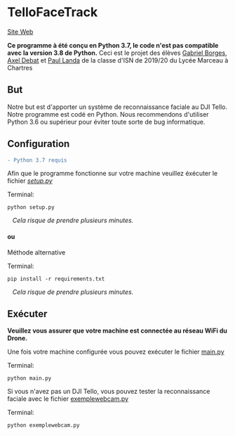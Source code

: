 # TelloFaceTrack

[Site Web](https://axeldebat.github.io/Tello-Face-Track/)

**Ce programme à été conçu en Python 3.7, le code n'est pas compatible avec la version 3.8 de Python.**
 Ceci est le projet des élèves [Gabriel Borges](https://github.com/gabrielsmborges), [Axel Debat](https://github.com/axeldebat) et [Paul Landa](https://github.com/padvan) de la classe d'ISN de 2019/20 du Lycée Marceau à Chartres

## But
Notre but est d'apporter un système de reconnaissance faciale au DJI Tello. Notre programme est codé en Python. Nous recommendons d'utiliser Python 3.6 ou supérieur pour éviter toute sorte de bug informatique.

## Configuration

```diff
- Python 3.7 requis
```
Afin que le programme fonctionne sur votre machine veuillez éxécuter le fichier [_setup.py_](setup.py)

Terminal:
```
python setup.py
```
&nbsp;&nbsp;
_Cela risque de prendre plusieurs minutes._

#### ou
Méthode alternative

Terminal: 
```
pip install -r requirements.txt
```
&nbsp;&nbsp;
_Cela risque de prendre plusieurs minutes._


## Exécuter

**Veuillez vous assurer que votre machine est connectée au réseau WiFi du Drone.**

Une fois votre machine configurée vous pouvez exécuter le fichier [main.py](main.py)

Terminal:
```
python main.py
```
Si vous n'avez pas un DJI Tello, vous pouvez tester la reconnaissance faciale avec le fichier [exemplewebcam.py](exemplewebcam.py)

Terminal:
```
python exemplewebcam.py
```
